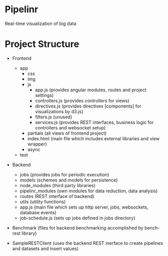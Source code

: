 Pipelinr
========

Real-time visualization of big data

Project Structure
========
* Frontend
  * app
    * css
    * img
    * js
      * app.js (provides angular modules, routes and project settings)
      * controllers.js (provides controllers for views)
      * directives.js (provides directives [components] for visualizations by d3.js)
      * filters.js (unused)
      * services.js (provides REST interfaces, business logic for controllers and websocket setup)
    * partials (all views of frontend project)
    * index.html (main file which includes external libraries and view wrapper)
    * async
  * test

* Backend
  * jobs (provides jobs for periodic execution)
  * models (schemes and models for persistence)
  * node_modules (third party libraries)
  * pipelinr_modules (own modules for data reduction, data analysis)
  * routes (REST interface of backend)
  * utils (utility functions)
  * app.js (main file which sets up http server, jobs, websockets, database events)
  * job-schedule.js (sets up jobs defined in jobs directory)

* Benchmark (files for backend benchmarking accomplished by bench-rest library)

* SampleRESTClient (uses the backend REST inerface to create pipelines and datasets and insert values)
